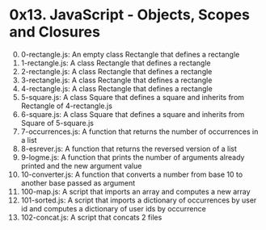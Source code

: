 # 0x13. JavaScript - Objects, Scopes and Closures

0. 0-rectangle.js: An empty class Rectangle that defines a rectangle
1. 1-rectangle.js: A class Rectangle that defines a rectangle
2. 2-rectangle.js: A class Rectangle that defines a rectangle
3. 3-rectangle.js: A class Rectangle that defines a rectangle
4. 4-rectangle.js: A class Rectangle that defines a rectangle
5. 5-square.js: A class Square that defines a square and inherits from Rectangle of 4-rectangle.js
6. 6-square.js: A class Square that defines a square and inherits from Square of 5-square.js
7. 7-occurrences.js: A function that returns the number of occurrences in a list
8. 8-esrever.js: A function that returns the reversed version of a list
9. 9-logme.js: A function that prints the number of arguments already printed and the new argument value
10. 10-converter.js: A function that converts a number from base 10 to another base passed as argument
11. 100-map.js: A script that imports an array and computes a new array
12. 101-sorted.js: A script that imports a dictionary of occurrences by user id and computes a dictionary of user ids by occurrence
13. 102-concat.js: A script that concats 2 files